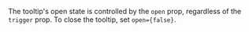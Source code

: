 The tooltip's open state is controlled by the `open` prop, regardless of the `trigger` prop. To close the tooltip, set `open={false}`.
